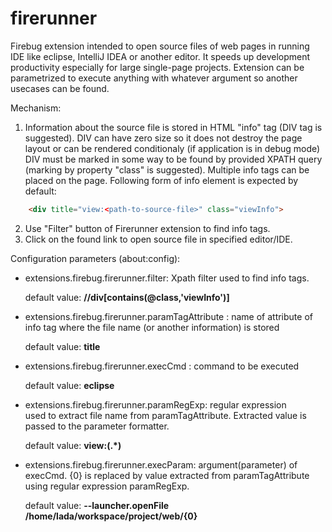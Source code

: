 firerunner
==========

Firebug extension intended to open source files of web pages in running IDE like
eclipse, IntelliJ IDEA or another editor. It speeds up development productivity 
especially for large single-page projects. 
  Extension can be parametrized to execute anything with whatever argument so 
another usecases can be found.

Mechanism: 

1. Information about the source file is stored in HTML "info" tag (DIV tag is 
suggested). DIV can have zero size so it does not destroy the page layout or can be rendered 
conditionaly (if application is in debug mode) DIV must be marked in some way to be found 
by provided XPATH query (marking by property "class" is suggested). Multiple info tags 
can be placed on the page. Following form of info element is expected by default:

```html
    <div title="view:<path-to-source-file>" class="viewInfo">
```
2. Use "Filter" button of Firerunner extension to find info tags.
3. Click on the found link to open source file in specified editor/IDE.


Configuration parameters (about:config):

- extensions.firebug.firerunner.filter: Xpath filter used to find info tags.

    default value: **//div[contains(@class,'viewInfo')]**


- extensions.firebug.firerunner.paramTagAttribute : name of attribute of info 
  tag where the file name (or another information) is stored

    default value: **title**

- extensions.firebug.firerunner.execCmd : command to be executed
    
  default value: **eclipse**

- extensions.firebug.firerunner.paramRegExp: regular expression  
  used to extract file name from paramTagAttribute. Extracted value is
  passed to the parameter formatter.
    
    default value: **view:(.*)**
- extensions.firebug.firerunner.execParam: argument(parameter) of execCmd.
  {0} is replaced by value extracted from paramTagAttribute using regular 
  expression paramRegExp.

  default value: **--launcher.openFile /home/lada/workspace/project/web/{0}**
